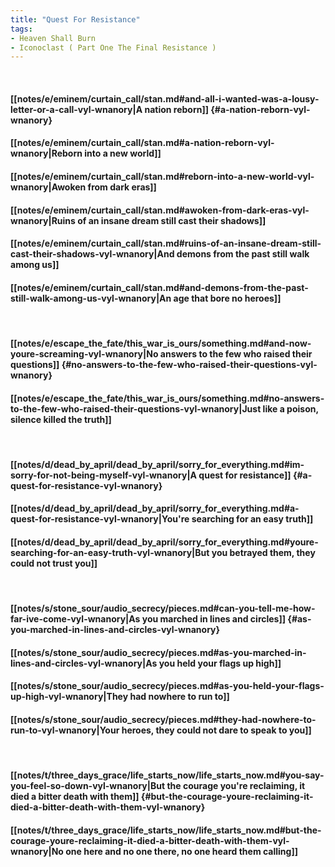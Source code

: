 ```yaml
---
title: "Quest For Resistance"
tags:
- Heaven Shall Burn
- Iconoclast ( Part One The Final Resistance )
---
```

&nbsp;
#### [[notes/e/eminem/curtain_call/stan.md#and-all-i-wanted-was-a-lousy-letter-or-a-call-vyl-wnanory|A nation reborn]] {#a-nation-reborn-vyl-wnanory}
#### [[notes/e/eminem/curtain_call/stan.md#a-nation-reborn-vyl-wnanory|Reborn into a new world]]
#### [[notes/e/eminem/curtain_call/stan.md#reborn-into-a-new-world-vyl-wnanory|Awoken from dark eras]]
#### [[notes/e/eminem/curtain_call/stan.md#awoken-from-dark-eras-vyl-wnanory|Ruins of an insane dream still cast their shadows]]
#### [[notes/e/eminem/curtain_call/stan.md#ruins-of-an-insane-dream-still-cast-their-shadows-vyl-wnanory|And demons from the past still walk among us]]
#### [[notes/e/eminem/curtain_call/stan.md#and-demons-from-the-past-still-walk-among-us-vyl-wnanory|An age that bore no heroes]]
&nbsp;
#### [[notes/e/escape_the_fate/this_war_is_ours/something.md#and-now-youre-screaming-vyl-wnanory|No answers to the few who raised their questions]] {#no-answers-to-the-few-who-raised-their-questions-vyl-wnanory}
#### [[notes/e/escape_the_fate/this_war_is_ours/something.md#no-answers-to-the-few-who-raised-their-questions-vyl-wnanory|Just like a poison, silence killed the truth]]
&nbsp;
#### [[notes/d/dead_by_april/dead_by_april/sorry_for_everything.md#im-sorry-for-not-being-myself-vyl-wnanory|A quest for resistance]] {#a-quest-for-resistance-vyl-wnanory}
#### [[notes/d/dead_by_april/dead_by_april/sorry_for_everything.md#a-quest-for-resistance-vyl-wnanory|You're searching for an easy truth]]
#### [[notes/d/dead_by_april/dead_by_april/sorry_for_everything.md#youre-searching-for-an-easy-truth-vyl-wnanory|But you betrayed them, they could not trust you]]
&nbsp;
#### [[notes/s/stone_sour/audio_secrecy/pieces.md#can-you-tell-me-how-far-ive-come-vyl-wnanory|As you marched in lines and circles]] {#as-you-marched-in-lines-and-circles-vyl-wnanory}
#### [[notes/s/stone_sour/audio_secrecy/pieces.md#as-you-marched-in-lines-and-circles-vyl-wnanory|As you held your flags up high]]
#### [[notes/s/stone_sour/audio_secrecy/pieces.md#as-you-held-your-flags-up-high-vyl-wnanory|They had nowhere to run to]]
#### [[notes/s/stone_sour/audio_secrecy/pieces.md#they-had-nowhere-to-run-to-vyl-wnanory|Your heroes, they could not dare to speak to you]]
&nbsp;
#### [[notes/t/three_days_grace/life_starts_now/life_starts_now.md#you-say-you-feel-so-down-vyl-wnanory|But the courage you're reclaiming, it died a bitter death with them]] {#but-the-courage-youre-reclaiming-it-died-a-bitter-death-with-them-vyl-wnanory}
#### [[notes/t/three_days_grace/life_starts_now/life_starts_now.md#but-the-courage-youre-reclaiming-it-died-a-bitter-death-with-them-vyl-wnanory|No one here and no one there, no one heard them calling]]
